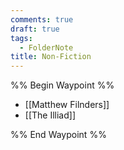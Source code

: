 ```yaml
---
comments: true
draft: true
tags:
  - FolderNote
title: Non-Fiction
---
```

%% Begin Waypoint %%

- [[Matthew Filnders]]
- [[The Illiad]]

%% End Waypoint %%
